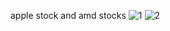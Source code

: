 apple stock and amd stocks 
![1](https://github.com/MarwanShams/Extracting-Stock-Data/assets/142434135/afe80601-25df-4484-b725-da74963967ac)
![2](https://github.com/MarwanShams/Extracting-Stock-Data/assets/142434135/67b9fc70-e05b-41c3-94bc-c1d6c055e573)
